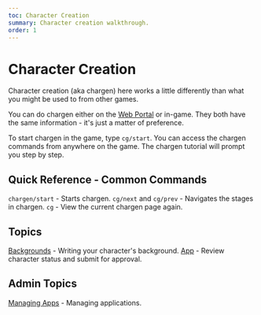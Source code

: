 ```yaml
---
toc: Character Creation
summary: Character creation walkthrough.
order: 1
---
```

# Character Creation

Character creation (aka chargen) here works a little differently than what you might be used to from other games.  

You can do chargen either on the [Web Portal](/help/website) or in-game.  They both have the same information - it's just a matter of preference.
 
To start chargen in the game, type `cg/start`.  You can access the chargen commands from anywhere on the game.  The chargen tutorial will prompt you step by step.

## Quick Reference - Common Commands

`chargen/start` - Starts chargen.
`cg/next` and `cg/prev` - Navigates the stages in chargen.
`cg` - View the current chargen page again.

## Topics

[Backgrounds](/help/chargen/bg) - Writing your character's background.
[App](/help/chargen/app) - Review character status and submit for approval.

## Admin Topics

[Managing Apps](/help/chargen/admin) - Managing applications.